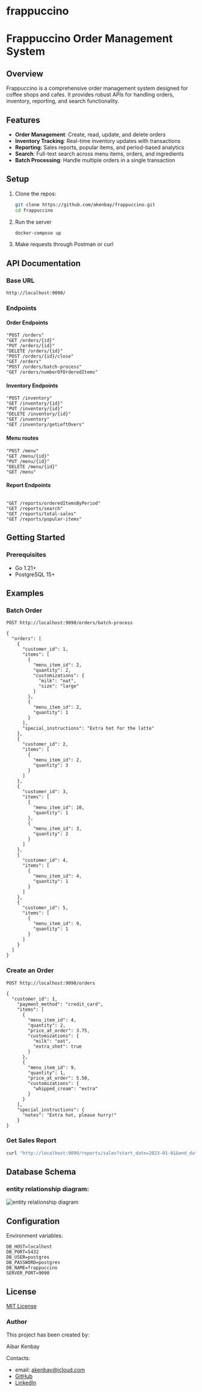 # frappuccino

# Frappuccino Order Management System

## Overview

Frappuccino is a comprehensive order management system designed for coffee shops and cafes. It provides robust APIs for handling orders, inventory, reporting, and search functionality.

## Features

- **Order Management**: Create, read, update, and delete orders
- **Inventory Tracking**: Real-time inventory updates with transactions
- **Reporting**: Sales reports, popular items, and period-based analytics
- **Search**: Full-text search across menu items, orders, and ingredients
- **Batch Processing**: Handle multiple orders in a single transaction

## Setup

1. Clone the repos:
   ```bash
   git clone https://github.com/akenbay/frappuccino.git
   cd frappuccino
2. Run the server
   ```bash
   docker-compose up
3. Make requests through Postman or curl

## API Documentation

### Base URL

`http://localhost:9090/`

### Endpoints

#### Order Endpoints

    "POST /orders"
    "GET /orders/{id}"
    "PUT /orders/{id}"
    "DELETE /orders/{id}"
    "POST /orders/{id}/close"
    "GET /orders"
    "POST /orders/batch-process"
    "GET /orders/numberOfOrderedItems"

#### Inventory Endpoints

    "POST /inventory"
    "GET /inventory/{id}"
    "PUT /inventory/{id}"
    "DELETE /inventory/{id}"
    "GET /inventory"
    "GET /inventory/getLeftOvers"

#### Menu routes

    "POST /menu"
    "GET /menu/{id}"
    "PUT /menu/{id}"
    "DELETE /menu/{id}"
    "GET /menu"

#### Report Endpoints

```

"GET /reports/orderedItemsByPeriod"
"GET /reports/search"
"GET /reports/total-sales"
"GET /reports/popular-items"

```

## Getting Started

### Prerequisites

- Go 1.21+
- PostgreSQL 15+

## Examples

### Batch Order

```
POST http://localhost:9090/orders/batch-process

{
  "orders": [
    {
      "customer_id": 1,
      "items": [
        {
          "menu_item_id": 2,
          "quantity": 2,
          "customizations": {
            "milk": "oat",
            "size": "large"
          }
        },
        {
          "menu_item_id": 2,
          "quantity": 1
        }
      ],
      "special_instructions": "Extra hot for the latte"
    },
    {
      "customer_id": 2,
      "items": [
        {
          "menu_item_id": 2,
          "quantity": 3
        }
      ]
    },
    {
      "customer_id": 3,
      "items": [
        {
          "menu_item_id": 10,
          "quantity": 1
        },
        {
          "menu_item_id": 3,
          "quantity": 2
        }
      ]
    },
    {
      "customer_id": 4,
      "items": [
        {
          "menu_item_id": 4,
          "quantity": 1
        }
      ]
    },
    {
      "customer_id": 5,
      "items": [
        {
          "menu_item_id": 9,
          "quantity": 1
        }
      ]
    }
  ]
}
```

### Create an Order

```
POST http://localhost:9090/orders

{
  "customer_id": 1,
    "payment_method": "credit_card",
    "items": [
      {
        "menu_item_id": 4,
        "quantity": 2,
        "price_at_order": 3.75,
        "customizations": {
          "milk": "oat",
          "extra_shot": true
        }
      },
      {
        "menu_item_id": 9,
        "quantity": 1,
        "price_at_order": 5.50,
        "customizations": {
          "whipped_cream": "extra"
        }
      }
    ],
    "special_instructions": {
      "notes": "Extra hot, please hurry!"
    }
}
```

### Get Sales Report

```bash
curl "http://localhost:9090/reports/sales?start_date=2023-01-01&end_date=2023-01-31"
```

## Database Schema

### entity relationship diagram:

<img src="img/ERD.png" alt="entity relationship diagram">

## Configuration

Environment variables:

```
DB_HOST=localhost
DB_PORT=5432
DB_USER=postgres
DB_PASSWORD=postgres
DB_NAME=frappuccino
SERVER_PORT=9090
```

## License

[MIT License](LICENSE)

### Author 
This project has been created by:

Aibar Kenbay

Contacts:
- email: akenbay@icloud.com
- [GitHub](https://github.com/akenbay/)
- [LinkedIn](https://www.linkedin.com/in/aibar-kenbay-29394b2a4/)
